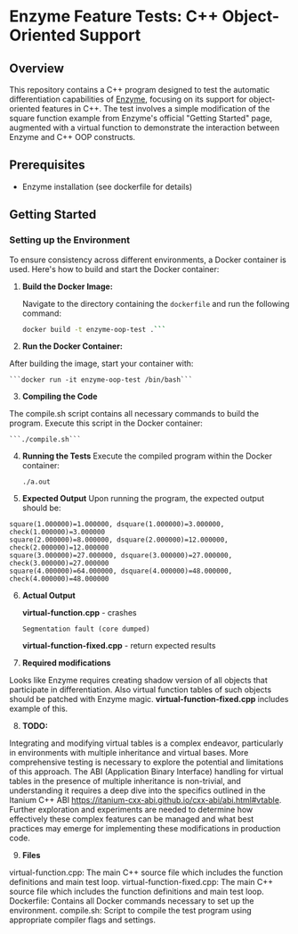 # Enzyme Feature Tests: C++ Object-Oriented Support

## Overview

This repository contains a C++ program designed to test the automatic differentiation capabilities of [Enzyme](https://enzyme.mit.edu/), focusing on its support for object-oriented features in C++. The test involves a simple modification of the square function example from Enzyme's official "Getting Started" page, augmented with a virtual function to demonstrate the interaction between Enzyme and C++ OOP constructs.

## Prerequisites

- Enzyme installation (see dockerfile for details)

## Getting Started

### Setting up the Environment

To ensure consistency across different environments, a Docker container is used. Here's how to build and start the Docker container:

1. **Build the Docker Image:**

   Navigate to the directory containing the `dockerfile` and run the following command:

   ```bash
   docker build -t enzyme-oop-test .```

2. **Run the Docker Container:**

After building the image, start your container with:

    ```docker run -it enzyme-oop-test /bin/bash```

3. **Compiling the Code**

The compile.sh script contains all necessary commands to build the program. Execute this script in the Docker container:

    ```./compile.sh```

4. **Running the Tests**
Execute the compiled program within the Docker container:

    ```./a.out```

5. **Expected Output**
Upon running the program, the expected output should be:

```
square(1.000000)=1.000000, dsquare(1.000000)=3.000000, check(1.000000)=3.000000
square(2.000000)=8.000000, dsquare(2.000000)=12.000000, check(2.000000)=12.000000
square(3.000000)=27.000000, dsquare(3.000000)=27.000000, check(3.000000)=27.000000
square(4.000000)=64.000000, dsquare(4.000000)=48.000000, check(4.000000)=48.000000
```

6. **Actual Output**

    **virtual-function.cpp** - crashes

    ```Segmentation fault (core dumped)```

    **virtual-function-fixed.cpp** - return expected results

7. **Required modifications**

Looks like Enzyme requires creating shadow version of all objects that participate in differentiation. Also virtual function tables of such objects should be patched with Enzyme magic. **virtual-function-fixed.cpp** includes example of this.

8. **TODO:**

Integrating and modifying virtual tables is a complex endeavor, particularly in environments with multiple inheritance and virtual bases. More comprehensive testing is necessary to explore the potential and limitations of this approach. The ABI (Application Binary Interface) handling for virtual tables in the presence of multiple inheritance is non-trivial, and understanding it requires a deep dive into the specifics outlined in the Itanium C++ ABI https://itanium-cxx-abi.github.io/cxx-abi/abi.html#vtable. Further exploration and experiments are needed to determine how effectively these complex features can be managed and what best practices may emerge for implementing these modifications in production code.

9. **Files**

virtual-function.cpp: The main C++ source file which includes the function definitions and main test loop.
virtual-function-fixed.cpp: The main C++ source file which includes the function definitions and main test loop.
Dockerfile: Contains all Docker commands necessary to set up the environment.
compile.sh: Script to compile the test program using appropriate compiler flags and settings.